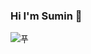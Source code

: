 ### Hi I'm Sumin 👋

![푸](https://user-images.githubusercontent.com/95115282/165064623-a9069225-5a89-4e27-864a-bf2625e0d1e6.gif)
<!--
**thimddu/thimddu** is a ✨ _special_ ✨ repository because its `README.md` (this file) appears on your GitHub profile.

Here are some ideas to get you started:

- 🔭 I’m currently working on ...
- 🌱 I’m currently learning ...
- 👯 I’m looking to collaborate on ...
- 🤔 I’m looking for help with ...
- 💬 Ask me about ...
- 📫 How to reach me: ...
- 😄 Pronouns: ...
- ⚡ Fun fact: ...
-->
